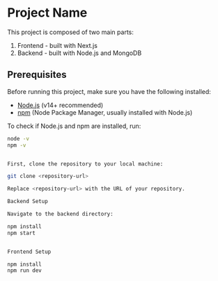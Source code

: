 # Project Name

This project is composed of two main parts:
1. Frontend - built with Next.js
2. Backend - built with Node.js and MongoDB

## Prerequisites

Before running this project, make sure you have the following installed:

- [Node.js](https://nodejs.org/) (v14+ recommended)
- [npm](https://www.npmjs.com/get-npm) (Node Package Manager, usually installed with Node.js)

To check if Node.js and npm are installed, run:

```sh
node -v
npm -v


First, clone the repository to your local machine:

git clone <repository-url>

Replace <repository-url> with the URL of your repository.

Backend Setup

Navigate to the backend directory:

npm install
npm start


Frontend Setup

npm install 
npm run dev 
